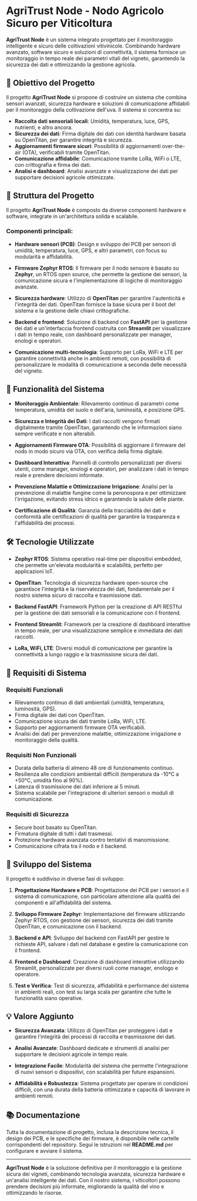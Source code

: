 # **AgriTrust Node** - Nodo Agricolo Sicuro per Viticoltura

**AgriTrust Node** è un sistema integrato progettato per il monitoraggio intelligente e sicuro delle coltivazioni vitivinicole. Combinando hardware avanzato, software sicuro e soluzioni di connettività, il sistema fornisce un monitoraggio in tempo reale dei parametri vitali del vigneto, garantendo la sicurezza dei dati e ottimizzando la gestione agricola.

## 🌱 Obiettivo del Progetto

Il progetto **AgriTrust Node** si propone di costruire un sistema che combina sensori avanzati, sicurezza hardware e soluzioni di comunicazione affidabili per il monitoraggio della coltivazione dell'uva. Il sistema si concentra su:

- **Raccolta dati sensoriali locali**: Umidità, temperatura, luce, GPS, nutrienti, e altro ancora.
- **Sicurezza dei dati**: Firma digitale dei dati con identità hardware basata su OpenTitan, per garantire integrità e sicurezza.
- **Aggiornamenti firmware sicuri**: Possibilità di aggiornamenti over-the-air (OTA), verificabili tramite OpenTitan.
- **Comunicazione affidabile**: Comunicazione tramite LoRa, WiFi o LTE, con crittografia e firma dei dati.
- **Analisi e dashboard**: Analisi avanzate e visualizzazione dei dati per supportare decisioni agricole ottimizzate.

## 🔧 Struttura del Progetto

Il progetto **AgriTrust Node** è composto da diverse componenti hardware e software, integrate in un'architettura solida e scalabile.

### Componenti principali:

- **Hardware sensori (PCB)**: Design e sviluppo dei PCB per sensori di umidità, temperatura, luce, GPS, e altri parametri, con focus su modularità e affidabilità.
  
- **Firmware Zephyr RTOS**: Il firmware per il nodo sensore è basato su **Zephyr**, un RTOS open source, che permette la gestione dei sensori, la comunicazione sicura e l'implementazione di logiche di monitoraggio avanzate.

- **Sicurezza hardware**: Utilizzo di **OpenTitan** per garantire l'autenticità e l'integrità dei dati. OpenTitan fornisce la base sicura per il boot del sistema e la gestione delle chiavi crittografiche.

- **Backend e frontend**: Soluzione di backend con **FastAPI** per la gestione dei dati e un'interfaccia frontend costruita con **Streamlit** per visualizzare i dati in tempo reale, con dashboard personalizzate per manager, enologi e operatori.

- **Comunicazione multi-tecnologia**: Supporto per LoRa, WiFi e LTE per garantire connettività anche in ambienti remoti, con possibilità di personalizzare le modalità di comunicazione a seconda delle necessità del vigneto.

## 🧩 Funzionalità del Sistema

- **Monitoraggio Ambientale**: Rilevamento continuo di parametri come temperatura, umidità del suolo e dell'aria, luminosità, e posizione GPS.
  
- **Sicurezza e Integrità dei Dati**: I dati raccolti vengono firmati digitalmente tramite OpenTitan, garantendo che le informazioni siano sempre verificate e non alterabili.
  
- **Aggiornamenti Firmware OTA**: Possibilità di aggiornare il firmware del nodo in modo sicuro via OTA, con verifica della firma digitale.
  
- **Dashboard Interattiva**: Pannelli di controllo personalizzati per diversi utenti, come manager, enologi e operatori, per analizzare i dati in tempo reale e prendere decisioni informate.

- **Prevenzione Malattie e Ottimizzazione Irrigazione**: Analisi per la prevenzione di malattie fungine come la peronospora e per ottimizzare l'irrigazione, evitando stress idrico e garantendo la salute delle piante.

- **Certificazione di Qualità**: Garanzia della tracciabilità dei dati e conformità alle certificazioni di qualità per garantire la trasparenza e l'affidabilità dei processi.

## 🛠️ Tecnologie Utilizzate

- **Zephyr RTOS**: Sistema operativo real-time per dispositivi embedded, che permette un'elevata modularità e scalabilità, perfetto per applicazioni IoT.
  
- **OpenTitan**: Tecnologia di sicurezza hardware open-source che garantisce l'integrità e la riservatezza dei dati, fondamentale per il nostro sistema sicuro di raccolta e trasmissione dati.

- **Backend FastAPI**: Framework Python per la creazione di API RESTful per la gestione dei dati sensoriali e la comunicazione con il frontend.
  
- **Frontend Streamlit**: Framework per la creazione di dashboard interattive in tempo reale, per una visualizzazione semplice e immediata dei dati raccolti.

- **LoRa, WiFi, LTE**: Diversi moduli di comunicazione per garantire la connettività a lungo raggio e la trasmissione sicura dei dati.

## 🎯 Requisiti di Sistema

### Requisiti Funzionali

- Rilevamento continuo di dati ambientali (umidità, temperatura, luminosità, GPS).
- Firma digitale dei dati con OpenTitan.
- Comunicazione sicura dei dati tramite LoRa, WiFi, LTE.
- Supporto per aggiornamenti firmware OTA verificabili.
- Analisi dei dati per prevenzione malattie, ottimizzazione irrigazione e monitoraggio della qualità.

### Requisiti Non Funzionali

- Durata della batteria di almeno 48 ore di funzionamento continuo.
- Resilienza alle condizioni ambientali difficili (temperatura da -10°C a +50°C, umidità fino al 90%).
- Latenza di trasmissione dei dati inferiore ai 5 minuti.
- Sistema scalabile per l'integrazione di ulteriori sensori o moduli di comunicazione.

### Requisiti di Sicurezza

- Secure boot basato su OpenTitan.
- Firmatura digitale di tutti i dati trasmessi.
- Protezione hardware avanzata contro tentativi di manomissione.
- Comunicazione cifrata tra il nodo e il backend.

## 🔧 Sviluppo del Sistema

Il progetto è suddiviso in diverse fasi di sviluppo:

1. **Progettazione Hardware e PCB**: Progettazione dei PCB per i sensori e il sistema di comunicazione, con particolare attenzione alla qualità dei componenti e all'affidabilità del sistema.

2. **Sviluppo Firmware Zephyr**: Implementazione del firmware utilizzando Zephyr RTOS, con gestione dei sensori, sicurezza dei dati tramite OpenTitan, e comunicazione con il backend.

3. **Backend e API**: Sviluppo del backend con FastAPI per gestire le richieste API, salvare i dati nel database e gestire la comunicazione con il frontend.

4. **Frontend e Dashboard**: Creazione di dashboard interattive utilizzando Streamlit, personalizzate per diversi ruoli come manager, enologo e operatore.

5. **Test e Verifica**: Test di sicurezza, affidabilità e performance del sistema in ambienti reali, con test su larga scala per garantire che tutte le funzionalità siano operative.

## 💡 Valore Aggiunto

- **Sicurezza Avanzata**: Utilizzo di OpenTitan per proteggere i dati e garantire l'integrità dei processi di raccolta e trasmissione dei dati.
  
- **Analisi Avanzate**: Dashboard dedicate e strumenti di analisi per supportare le decisioni agricole in tempo reale.

- **Integrazione Facile**: Modularità del sistema che permette l'integrazione di nuovi sensori o dispositivi, con scalabilità per future espansioni.

- **Affidabilità e Robustezza**: Sistema progettato per operare in condizioni difficili, con una durata della batteria ottimizzata e capacità di lavorare in ambienti remoti.

## 📚 Documentazione

Tutta la documentazione di progetto, inclusa la descrizione tecnica, il design dei PCB, e le specifiche dei firmware, è disponibile nelle cartelle corrispondenti del repository. Segui le istruzioni nel **README.md** per configurare e avviare il sistema.

---

**AgriTrust Node** è la soluzione definitiva per il monitoraggio e la gestione sicura dei vigneti, combinando tecnologia avanzata, sicurezza hardware e un'analisi intelligente dei dati. Con il nostro sistema, i viticoltori possono prendere decisioni più informate, migliorando la qualità del vino e ottimizzando le risorse.

